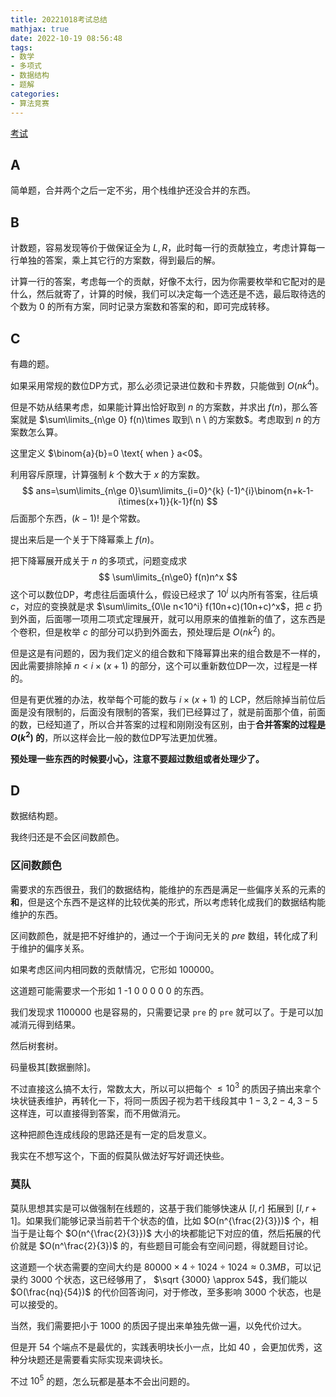 ```yaml
---
title: 20221018考试总结
mathjax: true
date: 2022-10-19 08:56:48
tags:
- 数学
- 多项式
- 数据结构
- 题解
categories:
- 算法竞赛
---
```


[考试](https://local.cwoi.com.cn:8443/contest/C0137)

## A

简单题，合并两个之后一定不劣，用个栈维护还没合并的东西。

## B

计数题，容易发现等价于做保证全为 $L,R$，此时每一行的贡献独立，考虑计算每一行单独的答案，乘上其它行的方案数，得到最后的解。

计算一行的答案，考虑每一个的贡献，好像不太行，因为你需要枚举和它配对的是什么，然后就寄了，计算的时候，我们可以决定每一个选还是不选，最后取待选的个数为 $0$ 的所有方案，同时记录方案数和答案的和，即可完成转移。

## C

有趣的题。

如果采用常规的数位DP方式，那么必须记录进位数和卡界数，只能做到 $O(nk^4)$。

但是不妨从结果考虑，如果能计算出恰好取到 $n$ 的方案数，并求出 $f(n)$，那么答案就是 $\sum\limits_{n\ge 0} f(n)\times 取到\ n \ 的方案数$。考虑取到 $n$ 的方案数怎么算。

这里定义 $\binom{a}{b}=0 \text{ when } a<0$。

利用容斥原理，计算强制 $k$ 个数大于 $x$ 的方案数。
$$
ans=\sum\limits_{n\ge 0}\sum\limits_{i=0}^{k} (-1)^{i}\binom{n+k-1-i\times(x+1)}{k-1}f(n)
$$
后面那个东西，$(k-1)!$ 是个常数。

提出来后是一个关于下降幂乘上 $f(n)$。

把下降幂展开成关于 $n$ 的多项式，问题变成求
$$
\sum\limits_{n\ge0} f(n)n^x
$$
这个可以数位DP，考虑往后面填什么，假设已经求了 $10^i$ 以内所有答案，往后填 $c$，对应的变换就是求 $\sum\limits_{0\le n<10^i} f(10n+c)(10n+c)^x$，把 $c$ 扔到外面，后面哪一项用二项式定理展开，就可以用原来的值推新的值了，这东西是个卷积，但是枚举 $c$ 的部分可以扔到外面去，预处理后是 $O(nk^2)$ 的。

但是这是有问题的，因为我们定义的组合数和下降幂算出来的组合数是不一样的，因此需要排除掉 $n< i\times(x+1)$ 的部分，这个可以重新数位DP一次，过程是一样的。

但是有更优雅的办法，枚举每个可能的数与 $i\times(x+1)$ 的 LCP，然后除掉当前位后面是没有限制的，后面没有限制的答案，我们已经算过了，就是前面那个值，前面的数，已经知道了，所以合并答案的过程和刚刚没有区别，由于**合并答案的过程是 $O(k^2)$ 的**，所以这样会比一般的数位DP写法更加优雅。

**预处理一些东西的时候要小心，注意不要超过数组或者处理少了。** 

## D

数据结构题。

我终归还是不会区间数颜色。

### 区间数颜色

需要求的东西很丑，我们的数据结构，能维护的东西是满足一些偏序关系的元素的**和**，但是这个东西不是这样的比较优美的形式，所以考虑转化成我们的数据结构能维护的东西。

区间数颜色，就是把不好维护的，通过一个于询问无关的 $pre$ 数组，转化成了利于维护的偏序关系。

如果考虑区间内相同数的贡献情况，它形如 $100000$。

这道题可能需要求一个形如 $\text{1 -1 0 0 0 0 0}$ 的东西。

我们发现求 $1100000$ 也是容易的，只需要记录 `pre` 的 `pre` 就可以了。于是可以加减消元得到结果。

然后树套树。

码量极其[数据删除]。

不过直接这么搞不太行，常数太大，所以可以把每个 $\le 10^3$ 的质因子搞出来拿个块状链表维护，再转化一下，将同一质因子视为若干线段其中 $1-3,2-4,3-5$ 这样连，可以直接得到答案，而不用做消元。

这种把颜色连成线段的思路还是有一定的启发意义。

我实在不想写这个，下面的假莫队做法好写好调还快些。

### 莫队

莫队思想其实是可以做强制在线题的，这基于我们能够快速从 $[l,r]$ 拓展到 $[l,r+1]$。如果我们能够记录当前若干个状态的值，比如 $O(n^{\frac{2}{3}})$ 个，相当于是让每个 $O(n^{\frac{2}{3}})$ 大小的块都能记下对应的值，然后拓展的代价就是 $O(n^\frac{2}{3})$ 的，有些题目可能会有空间问题，得就题目讨论。

这道题一个状态需要的空间大约是 $80000\times 4 \div 1024\div1024\approx 0.3 MB$，可以记录约 $3000$ 个状态，这已经够用了， $\sqrt {3000} \approx 54$，我们能以 $O(\frac{nq}{54})$  的代价回答询问，对于修改，至多影响 $3000$ 个状态，也是可以接受的。

当然，我们需要把小于 $1000$ 的质因子提出来单独先做一遍，以免代价过大。

但是开 $54$ 个端点不是最优的，实践表明块长小一点，比如 $40$ ，会更加优秀，这种分块题还是需要看实际实现来调块长。

不过 $10^5$ 的题，怎么玩都是基本不会出问题的。

